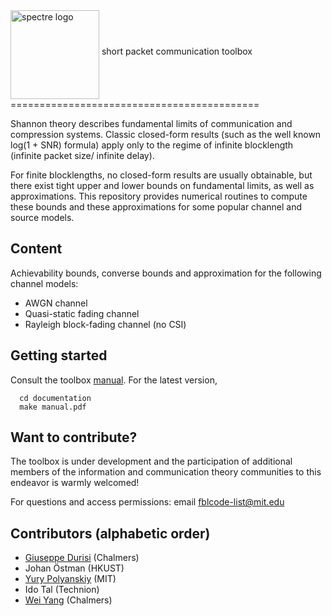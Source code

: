 <img src="https://sites.google.com/site/durisi/software/spectre%20logo%20high-res.jpg?attredirects=0)" alt="spectre logo" align="middle" height="142" width="142"> 
short packet communication toolbox
===========================================



Shannon theory describes fundamental limits of communication and compression systems. Classic closed-form results (such as the well known log(1 + SNR) formula) apply only to the regime of infinite blocklength (infinite packet size/ infinite delay). 

For finite blocklengths, no closed-form results are usually obtainable, but there exist tight upper and lower bounds on fundamental limits, as well as approximations. This repository provides  numerical routines to compute these bounds and these approximations for some popular channel and source models.


Content
--------------------

Achievability bounds, converse bounds and approximation for the following channel models:

* AWGN channel
* Quasi-static fading channel
* Rayleigh block-fading channel (no CSI)

Getting started
------------------

Consult the toolbox [manual](https://sites.google.com/site/durisi/manual.pdf?attredirects=0&d=1). For the latest version,
```
  cd documentation
  make manual.pdf
```



Want to contribute?
-------------------

The toolbox is under development and the participation of additional members of the information and communication theory communities to this endeavor  is warmly welcomed! 

For questions and access permissions: email <fblcode-list@mit.edu>



Contributors (alphabetic order)
---------------------------------------
* [Giuseppe Durisi](https://sites.google.com/site/durisi/) (Chalmers)
* Johan Östman (HKUST)
* [Yury Polyanskiy](http://people.lids.mit.edu/yp/homepage/) (MIT)
* Ido Tal (Technion)
* [Wei Yang](https://sites.google.com/site/weiyangcth/) (Chalmers) 
